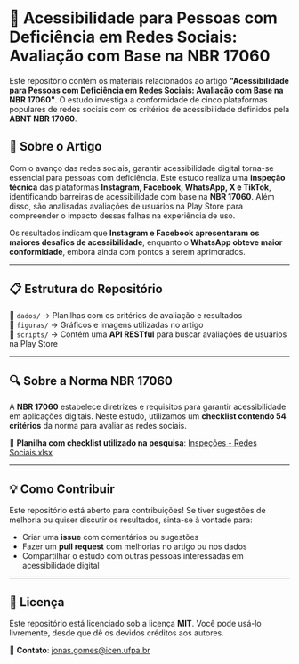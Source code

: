 # 📢 Acessibilidade para Pessoas com Deficiência em Redes Sociais: Avaliação com Base na NBR 17060

Este repositório contém os materiais relacionados ao artigo **"Acessibilidade para Pessoas com Deficiência em Redes Sociais: Avaliação com Base na NBR 17060"**. O estudo investiga a conformidade de cinco plataformas populares de redes sociais com os critérios de acessibilidade definidos pela **ABNT NBR 17060**.

## 📖 Sobre o Artigo

Com o avanço das redes sociais, garantir acessibilidade digital torna-se essencial para pessoas com deficiência. Este estudo realiza uma **inspeção técnica** das plataformas **Instagram, Facebook, WhatsApp, X e TikTok**, identificando barreiras de acessibilidade com base na **NBR 17060**. Além disso, são analisadas avaliações de usuários na Play Store para compreender o impacto dessas falhas na experiência de uso.  

Os resultados indicam que **Instagram e Facebook apresentaram os maiores desafios de acessibilidade**, enquanto o **WhatsApp obteve maior conformidade**, embora ainda com pontos a serem aprimorados.  

<!--📄 **Leia o artigo completo**: [Adicionar link para o PDF ou repositório da conferência]  -->

---

## 📋 Estrutura do Repositório

<!--📂 `artigo/` → Arquivo do artigo em LaTeX e PDF final  -->
📂 `dados/` → Planilhas com os critérios de avaliação e resultados  
📂 `figuras/` → Gráficos e imagens utilizadas no artigo  
📂 `scripts/` → Contém uma **API RESTful** para buscar avaliações de usuários na Play Store

---

## 🔍 Sobre a Norma NBR 17060

A **NBR 17060** estabelece diretrizes e requisitos para garantir acessibilidade em aplicações digitais. Neste estudo, utilizamos um **checklist contendo 54 critérios** da norma para avaliar as redes sociais.  

📄 **Planilha com checklist utilizado na pesquisa**: [Inspeções - Redes Sociais.xlsx](dados/Inspeções%20-%20Redes%20Sociais.xlsx)

---

## 💡 Como Contribuir

Este repositório está aberto para contribuições! Se tiver sugestões de melhoria ou quiser discutir os resultados, sinta-se à vontade para:  
- Criar uma **issue** com comentários ou sugestões  
- Fazer um **pull request** com melhorias no artigo ou nos dados  
- Compartilhar o estudo com outras pessoas interessadas em acessibilidade digital  

---

## 📜 Licença

Este repositório está licenciado sob a licença **MIT**. Você pode usá-lo livremente, desde que dê os devidos créditos aos autores.  

📧 **Contato**: jonas.gomes@icen.ufpa.br
